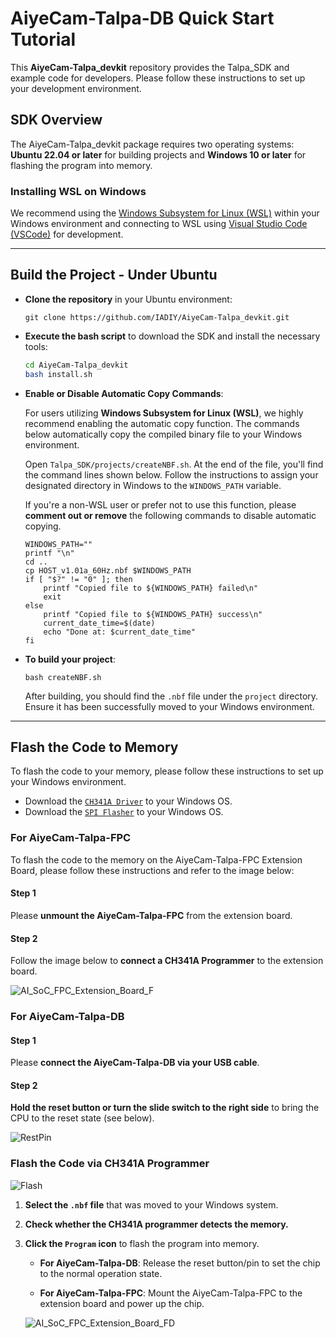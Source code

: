 # AiyeCam-Talpa-DB Quick Start Tutorial

This **AiyeCam-Talpa_devkit** repository provides the Talpa_SDK and example code for developers. Please follow these instructions to set up your development environment.

## SDK Overview

The AiyeCam-Talpa_devkit package requires two operating systems: **Ubuntu 22.04 or later** for building projects and **Windows 10 or later** for flashing the program into memory.

### Installing WSL on Windows

We recommend using the [Windows Subsystem for Linux (WSL)](https://www.microsoft.com/store/productId/9PDXGNCFSCZV?ocid=pdpshare) within your Windows environment and connecting to WSL using [Visual Studio Code (VSCode)](https://code.visualstudio.com/) for development.

---

## Build the Project - Under Ubuntu

* **Clone the repository** in your Ubuntu environment:
    ```
    git clone https://github.com/IADIY/AiyeCam-Talpa_devkit.git
    ```

* **Execute the bash script** to download the SDK and install the necessary tools:
    ```bash
    cd AiyeCam-Talpa_devkit
    bash install.sh
    ```

* **Enable or Disable Automatic Copy Commands**:

    For users utilizing **Windows Subsystem for Linux (WSL)**, we highly recommend enabling the automatic copy function. The commands below automatically copy the compiled binary file to your Windows environment.

    Open `Talpa_SDK/projects/createNBF.sh`. At the end of the file, you'll find the command lines shown below. Follow the instructions to assign your designated directory in Windows to the `WINDOWS_PATH` variable.

    If you're a non-WSL user or prefer not to use this function, please **comment out or remove** the following commands to disable automatic copying.

    ```
    WINDOWS_PATH=""
    printf "\n"
    cd ..
    cp HOST_v1.01a_60Hz.nbf $WINDOWS_PATH
    if [ "$?" != "0" ]; then
        printf "Copied file to ${WINDOWS_PATH} failed\n"
        exit
    else
        printf "Copied file to ${WINDOWS_PATH} success\n"
        current_date_time=$(date)
        echo "Done at: $current_date_time"
    fi
    ```

* **To build your project**:
    ```
    bash createNBF.sh
    ```
    After building, you should find the `.nbf` file under the `project` directory. Ensure it has been successfully moved to your Windows environment.

---

## Flash the Code to Memory

To flash the code to your memory, please follow these instructions to set up your Windows environment.

* Download the [`CH341A Driver`](https://www.iadiy.com/image/catalog/IADIY/products/camera-module/ai-camera-module/Download/CH341A_Driver_Win.zip) to your Windows OS.
* Download the [`SPI Flasher`](https://www.iadiy.com/image/catalog/IADIY/products/camera-module/ai-camera-module/Download/CH341A_Programmer.zip) to your Windows OS.

### For AiyeCam-Talpa-FPC

To flash the code to the memory on the AiyeCam-Talpa-FPC Extension Board, please follow these instructions and refer to the image below:

#### Step 1

Please **unmount the AiyeCam-Talpa-FPC** from the extension board.

#### Step 2

Follow the image below to **connect a CH341A Programmer** to the extension board.

![AI_SoC_FPC_Extension_Board_F](https://github.com/user-attachments/assets/88bdcff4-4811-4671-adcc-ddd691aeb6cd)

### For AiyeCam-Talpa-DB

#### Step 1

Please **connect the AiyeCam-Talpa-DB via your USB cable**.

#### Step 2

**Hold the reset button or turn the slide switch to the right side** to bring the CPU to the reset state (see below).

![RestPin](https://github.com/user-attachments/assets/cd7e11c7-6830-41a2-95a5-6ffd1ab94517)

### Flash the Code via CH341A Programmer

![Flash](https://github.com/user-attachments/assets/77ded1a3-bc78-4331-8e7a-b5de0db18c84)

1.  **Select the `.nbf` file** that was moved to your Windows system.
2.  **Check whether the CH341A programmer detects the memory.**
3.  **Click the `Program` icon** to flash the program into memory.

    * **For AiyeCam-Talpa-DB**:
        Release the reset button/pin to set the chip to the normal operation state.

    * **For AiyeCam-Talpa-FPC**:
        Mount the AiyeCam-Talpa-FPC to the extension board and power up the chip.

    ![AI_SoC_FPC_Extension_Board_FD](https://github.com/user-attachments/assets/00af8996-3cb4-45f3-91e6-175fbb33dc6a)
